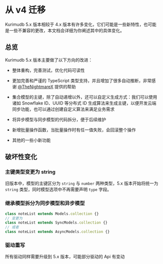 <!-- # Migrate from Version 4

Compared with the 4.x version, Kurimudb 5.x has many changes. They may be some new features or some incompatible changes. This document will elaborate on the specific changes for you.

## General

Kurimudb 5.x version mainly made some following improvements:

1. Overall refactoring, perfect testing, optimize code readability;

2. More complete and rigorous TypeScript type support, and added a lot of automatic inference, thank you very much for the help provided by [@TheNightmareX](https://github.com/TheNightmareX)

3. In addition to auto-increment, the primary key of the collection model can also be customized now. We can use distributed ID generation algorithms such as Snowflake ID and UUID to generate the primary key to develop cloud synchronization functions. We can also create a custom algorithm to satisfy Business needs.

4. To be continued...

## Discruptive Changes

### Change the Primary Key Type to String

In the old version, the primary key of the model is divided into two types: `string` and `number`. -->

# 从 v4 迁移

Kurimudb 5.x 版本相较于 4.x 版本有许多变化，它们可能是一些新特性，也可能是一些不兼容的更改，本文档会详细为你阐述其中的具体变化。

## 总览

Kurimudb 5.x 版本主要做了以下方向的改进：

- 整体重构，完善测试，优化代码可读性

- 更加完善和严谨的 TypeScript 类型支持，并且增加了很多自动推断，非常感谢 [@TheNightmareX](https://github.com/TheNightmareX) 提供的帮助

- 集合模型的主键，除了自动递增以外，还可以自定义生成方式：我们可以使用诸如 Snowflake ID、UUID 等分布式 ID 生成算法来生成主键，以便开发云端同步功能，也可以通过创建自定义算法来满足业务需求

- 将异步模型与同步模型的代码拆分，便于后续维护

- 新增批量操作函数，当批量操作时有任一值失败，会回滚整个操作

- 其他的一些小新功能

## 破坏性变化

### 主键类型变更为 string

旧版本中，模型的主键区分为 `string` 与 `number` 两种类型，5.x 版本开始将统一为 `string` 类型，同时模型选项中不再需要声明 `type` 字段。

### 继承模型拆分为同步模型和异步模型

```js
class noteList extends Models.collection {}
// 变更为
class noteList extends SyncModels.collection {}
// 或者
class noteList extends AsyncModels.collection {}
```

### 驱动重写

所有驱动同样需要升级到 5.x 版本，可能部分驱动的 Api 有变动
